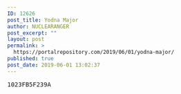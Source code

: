 ```yaml
---
ID: 12626
post_title: Yodna Major
author: NUCLEARANGER
post_excerpt: ""
layout: post
permalink: >
  https://portalrepository.com/2019/06/01/yodna-major/
published: true
post_date: 2019-06-01 13:02:37
---
```

<pre>1023FB5F239A</pre>